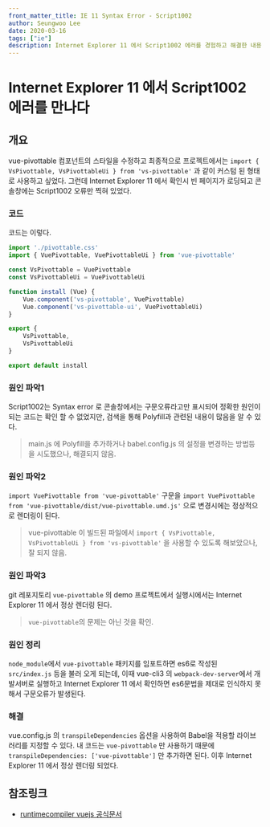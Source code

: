 ```yaml
---
front_matter_title: IE 11 Syntax Error - Script1002
author: Seungwoo Lee
date: 2020-03-16
tags: ["ie"]
description: Internet Explorer 11 에서 Script1002 에러를 경험하고 해결한 내용을 정리 한다.
---
```


# Internet Explorer 11 에서 Script1002 에러를 만나다

## 개요

vue-pivottable 컴포넌트의 스타일을 수정하고 최종적으로 프로젝트에서는 `import { VsPivottable, VsPivottableUi } from 'vs-pivottable'` 과 같이 커스텀 된 형태로 사용하고 싶었다. 그런데 Internet Explorer 11 에서 확인시 빈 페이지가 로딩되고 콘솔창에는 Script1002 오류만 찍혀 있었다.

### 코드

코드는 이렇다.

```js
import './pivottable.css'
import { VuePivottable, VuePivottableUi } from 'vue-pivottable'

const VsPivottable = VuePivottable
const VsPivottableUi = VuePivottableUi

function install (Vue) {
    Vue.component('vs-pivottable', VuePivottable)
    Vue.component('vs-pivottable-ui', VuePivottableUi)
}

export {
    VsPivottable,
    VsPivottableUi
}

export default install
```

### 원인 파악1

Script1002는 Syntax error 로 콘솔창에서는 구문오류라고만 표시되어 정확한 원인이 되는 코드는 확인 할 수 없었지만, 검색을 통해 Polyfill과 관련된 내용이 많음을 알 수 있다.
> main.js 에 Polyfill을 추가하거나 babel.config.js 의 설정을 변경하는 방법등을 시도했으나, 해결되지 않음.

### 원인 파악2

`import VuePivottable from 'vue-pivottable'` 구문을 `import VuePivottable from 'vue-pivottable/dist/vue-pivottable.umd.js'` 으로 변경시에는 정상적으로 렌더링이 된다.
> vue-pivottable 이 빌드된 파일에서 `import { VsPivottable, VsPivottableUi } from 'vs-pivottable'` 을 사용할 수 있도록 해보았으나, 잘 되지 않음.

### 원인 파악3

git 레포지토리 `vue-pivottable` 의 demo 프로젝트에서 실행시에서는 Internet Explorer 11 에서 정상 렌더링 된다.
> `vue-pivottable`의 문제는 아닌 것을 확인.

### 원인 정리

`node_module`에서 `vue-pivottable` 패키지를 임포트하면 es6로 작성된 `src/index.js` 등을 불러 오게 되는데, 이때 vue-cli3 의 `webpack-dev-server`에서 개발서버로 실행하고 Internet Explorer 11 에서 확인하면 es6문법을 제대로 인식하지 못해서 구문오류가 발생된다.

### 해결

vue.config.js 의 `transpileDependencies` 옵션을 사용하여 Babel을 적용할 라이브러리를 지정할 수 있다. 내 코드는 `vue-pivottable` 만  사용하기 때문에 `transpileDependencies: ['vue-pivottable']` 만 추가하면 된다. 이후 Internet Explorer 11 에서 정상 렌더링 되었다.

## 참조링크

* [runtimecompiler vuejs 공식문서](https://cli.vuejs.org/config/#runtimecompiler)
